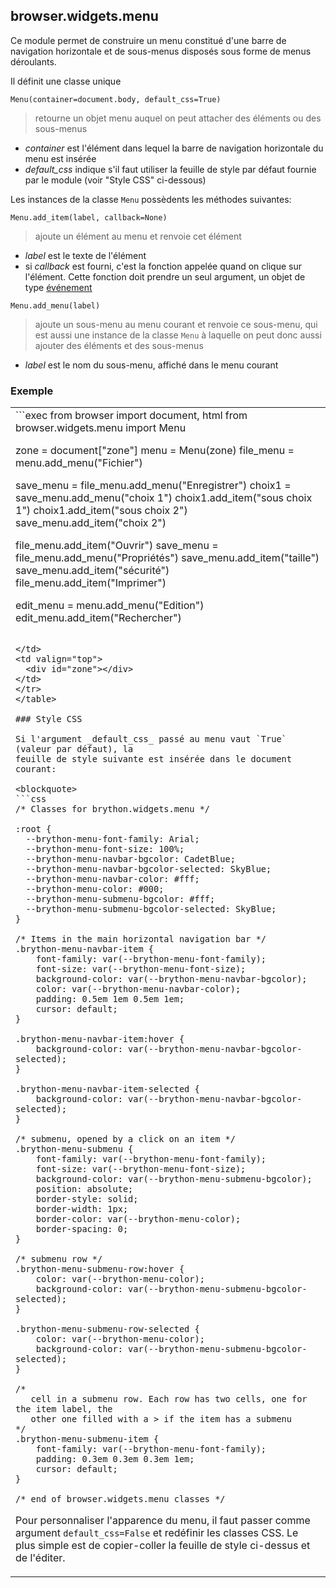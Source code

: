 browser.widgets.menu
----------------------

Ce module permet de construire un menu constitué d'une barre de navigation
horizontale et de sous-menus disposés sous forme de menus déroulants.

Il définit une classe unique

`Menu(container=document.body, default_css=True)`
> retourne un objet menu auquel on peut attacher des éléments ou des
> sous-menus

- _container_ est l'élément dans lequel la barre de navigation horizontale
  du menu est insérée
- _default_css_ indique s'il faut utiliser la feuille de style par défaut
  fournie par le module (voir "Style CSS" ci-dessous)

Les instances de la classe `Menu` possèdents les méthodes suivantes:

`Menu.add_item(label, callback=None)`

> ajoute un élément au menu et renvoie cet élément

- _label_ est le texte de l'élément
- si _callback_ est fourni, c'est la fonction appelée quand on clique sur
  l'élément. Cette fonction doit prendre un seul argument, un objet de
  type [événement](events.html)

`Menu.add_menu(label)`

> ajoute un sous-menu au menu courant et renvoie ce sous-menu, qui est aussi
> une instance de la classe `Menu` à laquelle on peut donc aussi ajouter des
> éléments et des sous-menus

- _label_ est le nom du sous-menu, affiché dans le menu courant

### Exemple

<table>
<tr>
<td>
```exec
from browser import document, html
from browser.widgets.menu import Menu

zone = document["zone"]
menu = Menu(zone)
file_menu = menu.add_menu("Fichier")

save_menu = file_menu.add_menu("Enregistrer")
choix1 = save_menu.add_menu("choix 1")
choix1.add_item("sous choix 1")
choix1.add_item("sous choix 2")
save_menu.add_item("choix 2")

file_menu.add_item("Ouvrir")
save_menu = file_menu.add_menu("Propriétés")
save_menu.add_item("taille")
save_menu.add_item("sécurité")
file_menu.add_item("Imprimer")

edit_menu = menu.add_menu("Edition")
edit_menu.add_item("Rechercher")
```

</td>
<td valign="top">
  <div id="zone"></div>
</td>
</tr>
</table>

### Style CSS

Si l'argument _default_css_ passé au menu vaut `True` (valeur par défaut), la
feuille de style suivante est insérée dans le document courant:

<blockquote>
```css
/* Classes for brython.widgets.menu */

:root {
  --brython-menu-font-family: Arial;
  --brython-menu-font-size: 100%;
  --brython-menu-navbar-bgcolor: CadetBlue;
  --brython-menu-navbar-bgcolor-selected: SkyBlue;
  --brython-menu-navbar-color: #fff;
  --brython-menu-color: #000;
  --brython-menu-submenu-bgcolor: #fff;
  --brython-menu-submenu-bgcolor-selected: SkyBlue;
}

/* Items in the main horizontal navigation bar */
.brython-menu-navbar-item {
    font-family: var(--brython-menu-font-family);
    font-size: var(--brython-menu-font-size);
    background-color: var(--brython-menu-navbar-bgcolor);
    color: var(--brython-menu-navbar-color);
    padding: 0.5em 1em 0.5em 1em;
    cursor: default;
}

.brython-menu-navbar-item:hover {
    background-color: var(--brython-menu-navbar-bgcolor-selected);
}

.brython-menu-navbar-item-selected {
    background-color: var(--brython-menu-navbar-bgcolor-selected);
}

/* submenu, opened by a click on an item */
.brython-menu-submenu {
    font-family: var(--brython-menu-font-family);
    font-size: var(--brython-menu-font-size);
    background-color: var(--brython-menu-submenu-bgcolor);
    position: absolute;
    border-style: solid;
    border-width: 1px;
    border-color: var(--brython-menu-color);
    border-spacing: 0;
}

/* submenu row */
.brython-menu-submenu-row:hover {
    color: var(--brython-menu-color);
    background-color: var(--brython-menu-submenu-bgcolor-selected);
}

.brython-menu-submenu-row-selected {
    color: var(--brython-menu-color);
    background-color: var(--brython-menu-submenu-bgcolor-selected);
}

/*
   cell in a submenu row. Each row has two cells, one for the item label, the
   other one filled with a > if the item has a submenu
*/
.brython-menu-submenu-item {
    font-family: var(--brython-menu-font-family);
    padding: 0.3em 0.3em 0.3em 1em;
    cursor: default;
}

/* end of browser.widgets.menu classes */
```
</blockquote>

Pour personnaliser l'apparence du menu, il faut passer comme argument
`default_css=False` et redéfinir les classes CSS. Le plus simple est de
copier-coller la feuille de style ci-dessus et de l'éditer.
